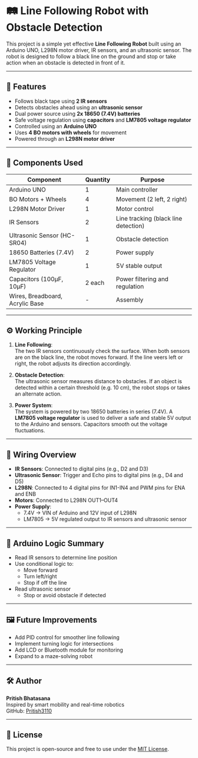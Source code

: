 # 🛤️ Line Following Robot with Obstacle Detection

This project is a simple yet effective **Line Following Robot** built using an Arduino UNO, L298N motor driver, IR sensors, and an ultrasonic sensor. The robot is designed to follow a black line on the ground and stop or take action when an obstacle is detected in front of it.

---

## 🚀 Features

- Follows black tape using **2 IR sensors**
- Detects obstacles ahead using an **ultrasonic sensor**
- Dual power source using **2x 18650 (7.4V) batteries**
- Safe voltage regulation using **capacitors** and **LM7805 voltage regulator**
- Controlled using an **Arduino UNO**
- Uses **4 BO motors with wheels** for movement
- Powered through an **L298N motor driver**

---

## 🔧 Components Used

| Component              | Quantity | Purpose                                  |
|------------------------|----------|------------------------------------------|
| Arduino UNO            | 1        | Main controller                          |
| BO Motors + Wheels     | 4        | Movement (2 left, 2 right)               |
| L298N Motor Driver     | 1        | Motor control                            |
| IR Sensors             | 2        | Line tracking (black line detection)     |
| Ultrasonic Sensor (HC-SR04) | 1    | Obstacle detection                       |
| 18650 Batteries (7.4V) | 2        | Power supply                             |
| LM7805 Voltage Regulator | 1     | 5V stable output                         |
| Capacitors (100µF, 10µF) | 2 each | Power filtering and regulation           |
| Wires, Breadboard, Acrylic Base | - | Assembly                                 |

---

## ⚙️ Working Principle

1. **Line Following**:  
   The two IR sensors continuously check the surface. When both sensors are on the black line, the robot moves forward. If the line veers left or right, the robot adjusts its direction accordingly.

2. **Obstacle Detection**:  
   The ultrasonic sensor measures distance to obstacles. If an object is detected within a certain threshold (e.g. 10 cm), the robot stops or takes an alternate action.

3. **Power System**:  
   The system is powered by two 18650 batteries in series (7.4V). A **LM7805 voltage regulator** is used to deliver a safe and stable 5V output to the Arduino and sensors. Capacitors smooth out the voltage fluctuations.

---

## 🔌 Wiring Overview

- **IR Sensors**: Connected to digital pins (e.g., D2 and D3)
- **Ultrasonic Sensor**: Trigger and Echo pins to digital pins (e.g., D4 and D5)
- **L298N**: Connected to 4 digital pins for IN1-IN4 and PWM pins for ENA and ENB
- **Motors**: Connected to L298N OUT1–OUT4
- **Power Supply**:
  - 7.4V → VIN of Arduino and 12V input of L298N
  - LM7805 → 5V regulated output to IR sensors and ultrasonic sensor

---

## 🧠 Arduino Logic Summary

- Read IR sensors to determine line position
- Use conditional logic to:
  - Move forward
  - Turn left/right
  - Stop if off the line
- Read ultrasonic sensor
  - Stop or avoid obstacle if detected

---

## 🖼️ Future Improvements

- Add PID control for smoother line following
- Implement turning logic for intersections
- Add LCD or Bluetooth module for monitoring
- Expand to a maze-solving robot

---

## 🛠️ Author

**Pritish Bhatasana**  
Inspired by smart mobility and real-time robotics  
GitHub: [Pritish3110](https://github.com/Pritish3110)

---

## 📄 License

This project is open-source and free to use under the [MIT License](LICENSE).

